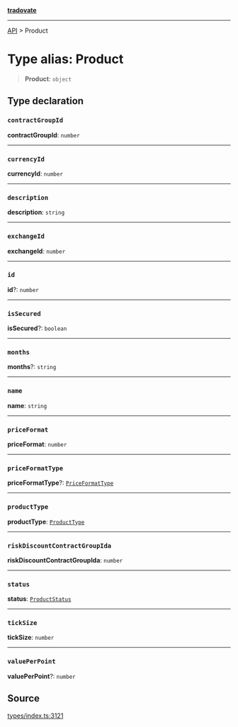 [**tradovate**](../README.md)

***

[API](../API.md) > Product

# Type alias: Product

> **Product**: `object`

## Type declaration

### `contractGroupId`

**contractGroupId**: `number`

***

### `currencyId`

**currencyId**: `number`

***

### `description`

**description**: `string`

***

### `exchangeId`

**exchangeId**: `number`

***

### `id`

**id**?: `number`

***

### `isSecured`

**isSecured**?: `boolean`

***

### `months`

**months**?: `string`

***

### `name`

**name**: `string`

***

### `priceFormat`

**priceFormat**: `number`

***

### `priceFormatType`

**priceFormatType**?: [`PriceFormatType`](../enumerations/enumeration.PriceFormatType.md)

***

### `productType`

**productType**: [`ProductType`](../enumerations/enumeration.ProductType.md)

***

### `riskDiscountContractGroupIda`

**riskDiscountContractGroupIda**: `number`

***

### `status`

**status**: [`ProductStatus`](../enumerations/enumeration.ProductStatus.md)

***

### `tickSize`

**tickSize**: `number`

***

### `valuePerPoint`

**valuePerPoint**?: `number`

## Source

[types/index.ts:3121](https://github.com/cgilly2fast/tradovate-typescript/blob/b1caea5/src/types/index.ts#L3121)
